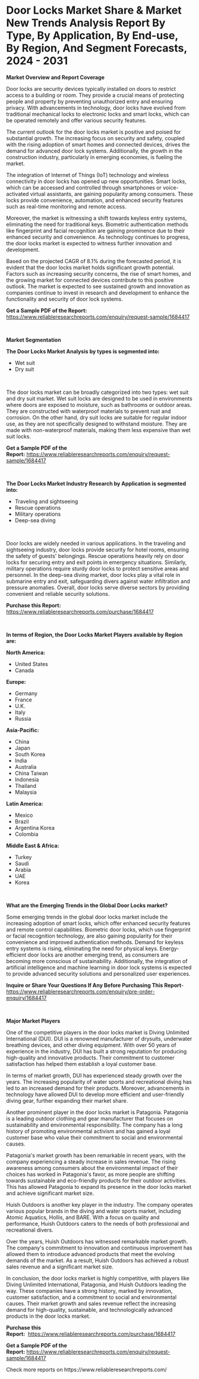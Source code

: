 <p><h1>Door Locks Market Share & Market New Trends Analysis Report By Type, By Application, By End-use, By Region, And Segment Forecasts, 2024 - 2031</h1></p><p><strong>Market Overview and Report Coverage</strong></p>
<p><p>Door locks are security devices typically installed on doors to restrict access to a building or room. They provide a crucial means of protecting people and property by preventing unauthorized entry and ensuring privacy. With advancements in technology, door locks have evolved from traditional mechanical locks to electronic locks and smart locks, which can be operated remotely and offer various security features.</p><p>The current outlook for the door locks market is positive and poised for substantial growth. The increasing focus on security and safety, coupled with the rising adoption of smart homes and connected devices, drives the demand for advanced door lock systems. Additionally, the growth in the construction industry, particularly in emerging economies, is fueling the market.</p><p>The integration of Internet of Things (IoT) technology and wireless connectivity in door locks has opened up new opportunities. Smart locks, which can be accessed and controlled through smartphones or voice-activated virtual assistants, are gaining popularity among consumers. These locks provide convenience, automation, and enhanced security features such as real-time monitoring and remote access.</p><p>Moreover, the market is witnessing a shift towards keyless entry systems, eliminating the need for traditional keys. Biometric authentication methods like fingerprint and facial recognition are gaining prominence due to their enhanced security and convenience. As technology continues to progress, the door locks market is expected to witness further innovation and development.</p><p>Based on the projected CAGR of 8.1% during the forecasted period, it is evident that the door locks market holds significant growth potential. Factors such as increasing security concerns, the rise of smart homes, and the growing market for connected devices contribute to this positive outlook. The market is expected to see sustained growth and innovation as companies continue to invest in research and development to enhance the functionality and security of door lock systems.</p></p>
<p><strong>Get a Sample PDF of the Report:</strong> <a href="https://www.reliableresearchreports.com/enquiry/request-sample/1684417">https://www.reliableresearchreports.com/enquiry/request-sample/1684417</a></p>
<p>&nbsp;</p>
<p><strong>Market Segmentation</strong></p>
<p><strong>The Door Locks Market Analysis by types is segmented into:</strong></p>
<p><ul><li>Wet suit</li><li>Dry suit</li></ul></p>
<p>&nbsp;</p>
<p><p>The door locks market can be broadly categorized into two types: wet suit and dry suit market. Wet suit locks are designed to be used in environments where doors are exposed to moisture, such as bathrooms or outdoor areas. They are constructed with waterproof materials to prevent rust and corrosion. On the other hand, dry suit locks are suitable for regular indoor use, as they are not specifically designed to withstand moisture. They are made with non-waterproof materials, making them less expensive than wet suit locks.</p></p>
<p><strong>Get a Sample PDF of the Report:</strong>&nbsp;<a href="https://www.reliableresearchreports.com/enquiry/request-sample/1684417">https://www.reliableresearchreports.com/enquiry/request-sample/1684417</a></p>
<p>&nbsp;</p>
<p><strong>The Door Locks Market Industry Research by Application is segmented into:</strong></p>
<p><ul><li>Traveling and sightseeing</li><li>Rescue operations</li><li>Military operations</li><li>Deep-sea diving</li></ul></p>
<p>&nbsp;</p>
<p><p>Door locks are widely needed in various applications. In the traveling and sightseeing industry, door locks provide security for hotel rooms, ensuring the safety of guests' belongings. Rescue operations heavily rely on door locks for securing entry and exit points in emergency situations. Similarly, military operations require sturdy door locks to protect sensitive areas and personnel. In the deep-sea diving market, door locks play a vital role in submarine entry and exit, safeguarding divers against water infiltration and pressure anomalies. Overall, door locks serve diverse sectors by providing convenient and reliable security solutions.</p></p>
<p><strong>Purchase this Report:</strong>&nbsp; <a href="https://www.reliableresearchreports.com/purchase/1684417">https://www.reliableresearchreports.com/purchase/1684417</a></p>
<p>&nbsp;</p>
<p><strong>In terms of Region, the Door Locks Market Players available by Region are:</strong></p>
<p>
    <p> <strong> North America: </strong>
        <ul>
            <li>United States</li>
            <li>Canada</li>
        </ul>
        </p> 
    <p> <strong> Europe: </strong>
        <ul>
            <li>Germany</li>
            <li>France</li>
            <li>U.K.</li>
            <li>Italy</li>
            <li>Russia</li>
        </ul>
        </p> 
    <p> <strong> Asia-Pacific: </strong>
        <ul>
            <li>China</li>
            <li>Japan</li>
            <li>South Korea</li>
            <li>India</li>
            <li>Australia</li>
            <li>China Taiwan</li>
            <li>Indonesia</li>
            <li>Thailand</li>
            <li>Malaysia</li>
        </ul>
        </p> 
    <p> <strong> Latin America: </strong>
        <ul>
            <li>Mexico</li>
            <li>Brazil</li>
            <li>Argentina Korea</li>
            <li>Colombia</li>
        </ul>
        </p> 
    <p> <strong> Middle East & Africa: </strong>
        <ul>
            <li>Turkey</li>
            <li>Saudi</li>
            <li>Arabia</li>
            <li>UAE</li>
            <li>Korea</li>
        </ul>
    </p>
    </p>
<p>&nbsp;</p>
<p><strong>What are the Emerging Trends in the Global Door Locks market?</strong></p>
<p><p>Some emerging trends in the global door locks market include the increasing adoption of smart locks, which offer enhanced security features and remote control capabilities. Biometric door locks, which use fingerprint or facial recognition technology, are also gaining popularity for their convenience and improved authentication methods. Demand for keyless entry systems is rising, eliminating the need for physical keys. Energy-efficient door locks are another emerging trend, as consumers are becoming more conscious of sustainability. Additionally, the integration of artificial intelligence and machine learning in door lock systems is expected to provide advanced security solutions and personalized user experiences.</p></p>
<p><strong>Inquire or Share Your Questions If Any Before Purchasing This Report</strong>- <a href="https://www.reliableresearchreports.com/enquiry/pre-order-enquiry/1684417">https://www.reliableresearchreports.com/enquiry/pre-order-enquiry/1684417</a></p>
<p>&nbsp;</p>
<p><strong>Major Market Players</strong></p>
<p><p>One of the competitive players in the door locks market is Diving Unlimited International (DUI). DUI is a renowned manufacturer of drysuits, underwater breathing devices, and other diving equipment. With over 50 years of experience in the industry, DUI has built a strong reputation for producing high-quality and innovative products. Their commitment to customer satisfaction has helped them establish a loyal customer base.</p><p>In terms of market growth, DUI has experienced steady growth over the years. The increasing popularity of water sports and recreational diving has led to an increased demand for their products. Moreover, advancements in technology have allowed DUI to develop more efficient and user-friendly diving gear, further expanding their market share.</p><p>Another prominent player in the door locks market is Patagonia. Patagonia is a leading outdoor clothing and gear manufacturer that focuses on sustainability and environmental responsibility. The company has a long history of promoting environmental activism and has gained a loyal customer base who value their commitment to social and environmental causes.</p><p>Patagonia's market growth has been remarkable in recent years, with the company experiencing a steady increase in sales revenue. The rising awareness among consumers about the environmental impact of their choices has worked in Patagonia's favor, as more people are shifting towards sustainable and eco-friendly products for their outdoor activities. This has allowed Patagonia to expand its presence in the door locks market and achieve significant market size.</p><p>Huish Outdoors is another key player in the industry. The company operates various popular brands in the diving and water sports market, including Atomic Aquatics, Hollis, and BARE. With a focus on quality and performance, Huish Outdoors caters to the needs of both professional and recreational divers.</p><p>Over the years, Huish Outdoors has witnessed remarkable market growth. The company's commitment to innovation and continuous improvement has allowed them to introduce advanced products that meet the evolving demands of the market. As a result, Huish Outdoors has achieved a robust sales revenue and a significant market size.</p><p>In conclusion, the door locks market is highly competitive, with players like Diving Unlimited International, Patagonia, and Huish Outdoors leading the way. These companies have a strong history, marked by innovation, customer satisfaction, and a commitment to social and environmental causes. Their market growth and sales revenue reflect the increasing demand for high-quality, sustainable, and technologically advanced products in the door locks market.</p></p>
<p><strong>Purchase this Report:</strong>&nbsp;&nbsp;<a href="https://www.reliableresearchreports.com/purchase/1684417">https://www.reliableresearchreports.com/purchase/1684417</a></p>
<p></p>
<p><strong>Get a Sample PDF of the Report:</strong>&nbsp;<a href="https://www.reliableresearchreports.com/enquiry/request-sample/1684417">https://www.reliableresearchreports.com/enquiry/request-sample/1684417</a></p>
<p>Check more reports on https://www.reliableresearchreports.com/</p>